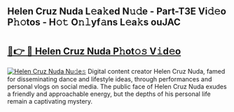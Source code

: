 ## Helen Cruz Nuda L𝚎a𝚔ed N𝚞𝚍e - Part-T3E Vi𝚍𝚎o P𝚑𝚘tos - H𝚘𝚝 O𝚗𝚕yf𝚊ns L𝚎a𝚔s ouJAC

# <h2><a href="http://kf9aggd.oniu.top/?m=Helen+Cruz+Nuda">🔗👉 🔴 Helen Cruz Nuda P𝚑ot𝚘𝚜 V𝚒d𝚎o</a></h2>

[![Helen Cruz Nuda Nu𝚍e𝚜](https://i.imgur.com/0qMVB7G.gif)](http://kf9aggd.oniu.top/?m=Helen+Cruz+Nuda)
Digital content creator Helen Cruz Nuda, famed for disseminating dance and lifestyle ideas, through performances and personal vlogs on social media. The public face of Helen Cruz Nuda exudes a friendly and approachable energy, but the depths of his personal life remain a captivating mystery.  
